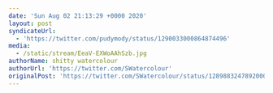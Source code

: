 ```yaml
---
date: 'Sun Aug 02 21:13:29 +0000 2020'
layout: post
syndicateUrl:
  - 'https://twitter.com/pudymody/status/1290033000864874496'
media:
  - /static/stream/EeaV-EXWoAAhSzb.jpg
authorName: shitty watercolour
authorUrl: 'https://twitter.com/SWatercolour'
originalPost: 'https://twitter.com/SWatercolour/status/1289883247892000769'
---
```

